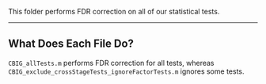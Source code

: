 This folder performs FDR correction on all of our statistical tests.

---

## What Does Each File Do?

`CBIG_allTests.m` performs FDR correction for all tests, whereas `CBIG_exclude_crossStageTests_ignoreFactorTests.m` ignores some tests.
